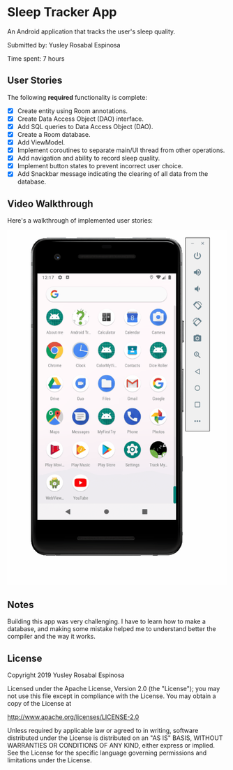# Sleep Tracker App

An Android application that tracks the user's sleep quality.

Submitted by: Yusley Rosabal Espinosa

Time spent: 7 hours

## User Stories

The following **required** functionality is complete:

* [X] Create entity using Room annotations.
* [X] Create Data Access Object (DAO) interface.
* [X] Add SQL queries to Data Access Object (DAO).
* [X] Create a Room database.
* [X] Add ViewModel.
* [X] Implement coroutines to separate main/UI thread from other operations.
* [X] Add navigation and ability to record sleep quality.
* [X] Implement button states to prevent incorrect user choice.
* [X] Add Snackbar message indicating the clearing of all data from the database.

## Video Walkthrough 

Here's a walkthrough of implemented user stories:

<img src='sleepTrackerAppDemo.gif' title='Sleep Tracker animated demo' alt='Sleep Tracker demo' />

## Notes

Building this app was very challenging. I have to learn how to make a database, and making some mistake helped me to 
understand better the compiler and the way it works. 

## License

Copyright 2019 Yusley Rosabal Espinosa

Licensed under the Apache License, Version 2.0 (the "License");
you may not use this file except in compliance with the License.
You may obtain a copy of the License at

http://www.apache.org/licenses/LICENSE-2.0

Unless required by applicable law or agreed to in writing, software
distributed under the License is distributed on an "AS IS" BASIS,
WITHOUT WARRANTIES OR CONDITIONS OF ANY KIND, either express or implied.
See the License for the specific language governing permissions and
limitations under the License.
